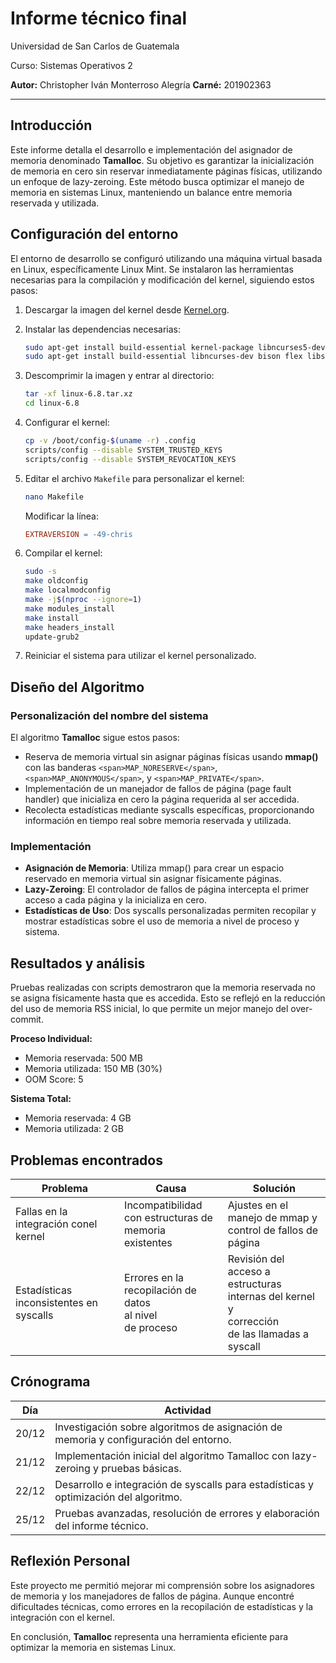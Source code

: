 # Informe técnico final

Universidad de San Carlos de Guatemala

Curso: Sistemas Operativos 2

**Autor:** Christopher Iván Monterroso Alegría
**Carné:** 201902363

---

## Introducción

Este informe detalla el desarrollo e implementación del asignador de memoria denominado **Tamalloc**. Su objetivo es garantizar la inicialización de memoria en cero sin reservar inmediatamente páginas físicas, utilizando un enfoque de lazy-zeroing. Este método busca optimizar el manejo de memoria en sistemas Linux, manteniendo un balance entre memoria reservada y utilizada.

## Configuración del entorno

El entorno de desarrollo se configuró utilizando una máquina virtual basada en Linux, específicamente Linux Mint. Se instalaron las herramientas necesarias para la compilación y modificación del kernel, siguiendo estos pasos:

1. Descargar la imagen del kernel desde [Kernel.org](https://www.kernel.org/pub/linux/kernel/v6.x/linux-6.8.tar.xz).
2. Instalar las dependencias necesarias:

   ```bash
   sudo apt-get install build-essential kernel-package libncurses5-dev fakeroot wget bzip2 openssl
   sudo apt-get install build-essential libncurses-dev bison flex libssl-dev libelf-dev
   ```
3. Descomprimir la imagen y entrar al directorio:

   ```bash
   tar -xf linux-6.8.tar.xz
   cd linux-6.8
   ```
4. Configurar el kernel:

   ```bash
   cp -v /boot/config-$(uname -r) .config
   scripts/config --disable SYSTEM_TRUSTED_KEYS
   scripts/config --disable SYSTEM_REVOCATION_KEYS
   ```
5. Editar el archivo `Makefile` para personalizar el kernel:

   ```bash
   nano Makefile
   ```

   Modificar la línea:

   ```makefile
   EXTRAVERSION = -49-chris
   ```
6. Compilar el kernel:

   ```bash
   sudo -s
   make oldconfig
   make localmodconfig
   make -j$(nproc --ignore=1)
   make modules_install
   make install
   make headers_install
   update-grub2
   ```
7. Reiniciar el sistema para utilizar el kernel personalizado.

## Diseño del Algoritmo

### Personalización del nombre del sistema

El algoritmo **Tamalloc** sigue estos pasos:

* Reserva de memoria virtual sin asignar páginas físicas usando **mmap()** con las banderas `<span>MAP_NORESERVE</span>`, `<span>MAP_ANONYMOUS</span>`, y `<span>MAP_PRIVATE</span>`.
* Implementación de un manejador de fallos de página (page fault handler) que inicializa en cero la página requerida al ser accedida.
* Recolecta estadísticas mediante syscalls específicas, proporcionando información en tiempo real sobre memoria reservada y utilizada.

### Implementación

* **Asignación de Memoria**: Utiliza mmap() para crear un espacio reservado en memoria virtual sin asignar físicamente páginas.
* **Lazy-Zeroing**: El controlador de fallos de página intercepta el primer acceso a cada página y la inicializa en cero.
* **Estadísticas de Uso**: Dos syscalls personalizadas permiten recopilar y mostrar estadísticas sobre el uso de memoria a nivel de proceso y sistema.



## Resultados y análisis

Pruebas realizadas con scripts  demostraron que la memoria reservada no se asigna físicamente hasta que es accedida. Esto se reflejó en la reducción del uso de memoria RSS inicial, lo que permite un mejor manejo del over-commit.

**Proceso Individual:**

* Memoria reservada: 500 MB
* Memoria utilizada: 150 MB (30%)
* OOM Score: 5

**Sistema Total:**

* Memoria reservada: 4 GB
* Memoria utilizada: 2 GB

## Problemas encontrados


| Problema                                 | Causa                                                               | Solución                                                                                                 |
| ---------------------------------------- | ------------------------------------------------------------------- | --------------------------------------------------------------------------------------------------------- |
| Fallas en la integración conel kernel  | Incompatibilidad con estructuras de<br /> memoria<br /> existentes  | Ajustes en el manejo de mmap y control de fallos de página                                               |
| Estadísticas inconsistentes en syscalls | Errores en la recopilación de datos <br />al nivel<br />de proceso | Revisión del acceso a estructuras internas del kernel y <br />corrección<br />de las llamadas a syscall |


## Crónograma



| Día  | Actividad                                                                               |
| ----- | --------------------------------------------------------------------------------------- |
| 20/12 | Investigación sobre algoritmos de asignación de memoria y configuración del entorno. |
| 21/12 | Implementación inicial del algoritmo Tamalloc con lazy-zeroing y pruebas básicas.     |
| 22/12 | Desarrollo e integración de syscalls para estadísticas y optimización del algoritmo. |
| 25/12 | Pruebas avanzadas, resolución de errores y elaboración del informe técnico.          |

## Reflexión Personal

Este proyecto me permitió mejorar mi comprensión sobre los asignadores de memoria y los manejadores de fallos de página. Aunque encontré dificultades técnicas, como errores en la recopilación de estadísticas y la integración con el kernel.

En conclusión, **Tamalloc** representa una herramienta eficiente para optimizar la memoria en sistemas Linux.
